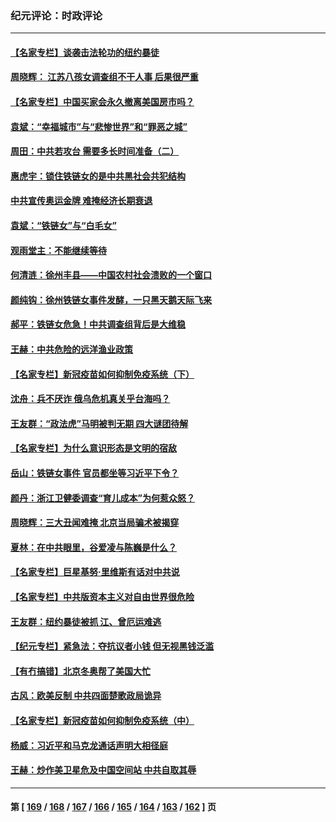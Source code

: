 ### 纪元评论：时政评论
---
#### [【名家专栏】谈袭击法轮功的纽约暴徒](../../pages/nsc1025/n13591735.md) 
#### [周晓辉： 江苏八孩女调查组不干人事 后果很严重](../../pages/nsc1025/n13592105.md) 
#### [【名家专栏】中国买家会永久撤离美国房市吗？](../../pages/nsc1025/n13589547.md) 
#### [袁斌：“幸福城市”与“悲惨世界”和“罪恶之城”](../../pages/nsc1025/n13591289.md) 
#### [周田：中共若攻台 需要多长时间准备（二）](../../pages/nsc1025/n13590550.md) 
#### [惠虎宇：锁住铁链女的是中共黑社会共犯结构](../../pages/nsc1025/n13590114.md) 
#### [中共宣传奥运金牌 难掩经济长期衰退](../../pages/nsc1025/n13592017.md) 
#### [袁斌：“铁链女”与“白毛女”](../../pages/nsc1025/n13589308.md) 
#### [观雨堂主：不能继续等待](../../pages/nsc1025/n13589181.md) 
#### [何清涟：徐州丰县——中国农村社会溃败的一个窗口](../../pages/nsc1025/n13588971.md) 
#### [颜纯钩：徐州铁链女事件发酵，一只黑天鹅天际飞来](../../pages/nsc1025/n13588897.md) 
#### [郝平：铁链女危急！中共调查组背后是大维稳](../../pages/nsc1025/n13588875.md) 
#### [王赫：中共危险的远洋渔业政策](../../pages/nsc1025/n13588786.md) 
#### [【名家专栏】新冠疫苗如何抑制免疫系统（下）](../../pages/nsc1025/n13579476.md) 
#### [沈舟：兵不厌诈 俄乌危机真关乎台海吗？](../../pages/nsc1025/n13588409.md) 
#### [王友群：“政法虎”马明被判无期 四大谜团待解](../../pages/nsc1025/n13588244.md) 
#### [【名家专栏】为什么意识形态是文明的宿敌](../../pages/nsc1025/n13587403.md) 
#### [岳山：铁链女事件 官员都坐等习近平下令？](../../pages/nsc1025/n13586087.md) 
#### [颜丹：浙江卫健委调查“育儿成本”为何惹众怒？](../../pages/nsc1025/n13587128.md) 
#### [周晓辉：三大丑闻难掩 北京当局骗术被揭穿](../../pages/nsc1025/n13586694.md) 
#### [夏林：在中共眼里，谷爱凌与陈巍是什么？](../../pages/nsc1025/n13585322.md) 
#### [【名家专栏】巨星基努‧里维斯有话对中共说](../../pages/nsc1025/n13584394.md) 
#### [【名家专栏】中共版资本主义对自由世界很危险](../../pages/nsc1025/n13584338.md) 
#### [王友群：纽约暴徒被抓 江、曾厄运难逃](../../pages/nsc1025/n13585258.md) 
#### [【纪元专栏】紧急法：夺抗议者小钱 但无视黑钱泛滥](../../pages/nsc1025/n13585316.md) 
#### [【有冇搞错】北京冬奥帮了美国大忙](../../pages/nsc1025/n13582218.md) 
#### [古风：欧美反制 中共四面楚歌政局诡异](../../pages/nsc1025/n13583687.md) 
#### [【名家专栏】新冠疫苗如何抑制免疫系统（中）](../../pages/nsc1025/n13576027.md) 
#### [杨威：习近平和马克龙通话声明大相径庭](../../pages/nsc1025/n13581994.md) 
#### [王赫：炒作美卫星危及中国空间站 中共自取其辱](../../pages/nsc1025/n13582335.md) 

---
#### 第 [ [169](./169.md) / [168](./168.md) / [167](./167.md) / [166](./166.md) / [165](./165.md) / [164](./164.md) / [163](./163.md) / [162](./162.md) ] 页
